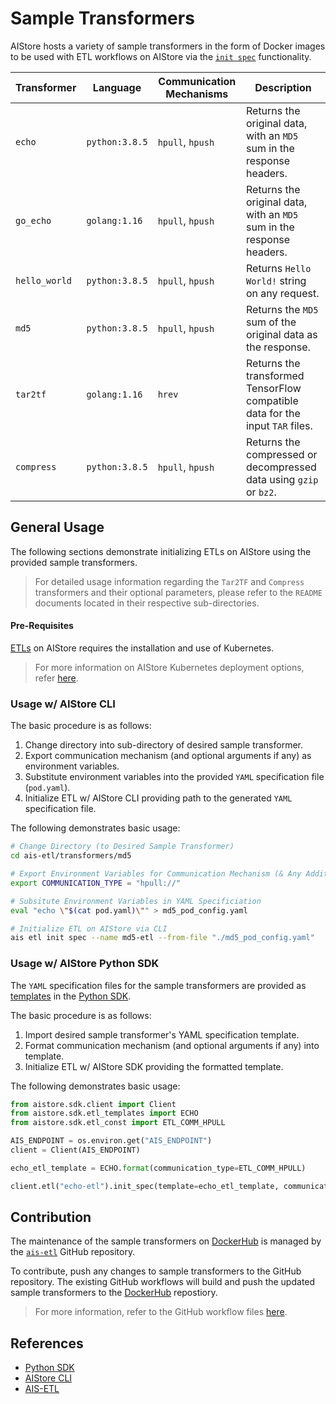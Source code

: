 # Sample Transformers

AIStore hosts a variety of sample transformers in the form of Docker images to be used with ETL workflows on AIStore via the [`init spec`](https://github.com/NVIDIA/aistore/blob/master/docs/etl.md#init-spec-request) functionality.

| Transformer | Language | Communication Mechanisms | Description |
| ---------- | -------- | ------------------------ | ----------- |
| `echo` | `python:3.8.5` | `hpull`, `hpush` | Returns the original data, with an `MD5` sum in the response headers. |
| `go_echo` | `golang:1.16` | `hpull`, `hpush` | Returns the original data, with an `MD5` sum in the response headers. |
| `hello_world` | `python:3.8.5` | `hpull`, `hpush` | Returns `Hello World!` string on any request. |
| `md5` | `python:3.8.5` | `hpull`, `hpush` | Returns the `MD5` sum of the original data as the response. |
| `tar2tf` | `golang:1.16` | `hrev` | Returns the transformed TensorFlow compatible data for the input `TAR` files. |
| `compress` | `python:3.8.5` | `hpull`, `hpush` | Returns the compressed or decompressed data using `gzip` or `bz2`. |

## General Usage

The following sections demonstrate initializing ETLs on AIStore using the provided sample transformers.

> For detailed usage information regarding the `Tar2TF` and `Compress` transformers and their optional parameters, please refer to the `README` documents located in their respective sub-directories.

#### Pre-Requisites

[ETLs](https://github.com/NVIDIA/aistore/blob/master/docs/etl.md) on AIStore requires the installation and use of Kubernetes.

> For more information on AIStore Kubernetes deployment options, refer [here](https://github.com/NVIDIA/aistore/blob/master/docs/etl.md#kubernetes-deployment).

### Usage w/ AIStore CLI

The basic procedure is as follows: 

1. Change directory into sub-directory of desired sample transformer. 
2. Export communication mechanism (and optional arguments if any) as environment variables.
3. Substitute environment variables into the provided `YAML` specification file (`pod.yaml`).
4. Initialize ETL w/ AIStore CLI providing path to the generated `YAML` specification file.

The following demonstrates basic usage:

```bash
# Change Directory (to Desired Sample Transformer)
cd ais-etl/transformers/md5

# Export Environment Variables for Communication Mechanism (& Any Additional Arguments)
export COMMUNICATION_TYPE = "hpull://"

# Subsitute Environment Variables in YAML Specificiation
eval "echo \"$(cat pod.yaml)\"" > md5_pod_config.yaml

# Initialize ETL on AIStore via CLI
ais etl init spec --name md5-etl --from-file "./md5_pod_config.yaml"
```

### Usage w/ AIStore Python SDK

The `YAML` specification files for the sample transformers are provided as [templates](https://github.com/NVIDIA/aistore/blob/master/python/aistore/sdk/etl_templates.py) in the [Python SDK](https://github.com/NVIDIA/aistore/blob/master/python/aistore/sdk/README.md).

The basic procedure is as follows: 

1. Import desired sample transformer's YAML specification template. 
2. Format communication mechanism (and optional arguments if any) into template.
3. Initialize ETL w/ AIStore SDK providing the formatted template.

The following demonstrates basic usage:

```python
from aistore.sdk.client import Client
from aistore.sdk.etl_templates import ECHO
from aistore.sdk.etl_const import ETL_COMM_HPULL

AIS_ENDPOINT = os.environ.get("AIS_ENDPOINT")
client = Client(AIS_ENDPOINT)

echo_etl_template = ECHO.format(communication_type=ETL_COMM_HPULL)

client.etl("echo-etl").init_spec(template=echo_etl_template, communication_type=ETL_COMM_HPULL)
```

## Contribution

The maintenance of the sample transformers on [DockerHub](https://hub.docker.com/u/aistorage) is managed by the [`ais-etl`](https://github.com/NVIDIA/ais-etl) GitHub repository. 

To contribute, push any changes to sample transformers to the GitHub repository. The existing GitHub workflows will build and push the updated sample transformers to the [DockerHub](https://hub.docker.com/u/aistorage) repostiory.

> For more information, refer to the GitHub workflow files [here](https://github.com/NVIDIA/ais-etl/tree/master/.github/workflows).

## References

- [Python SDK](https://github.com/NVIDIA/aistore/blob/master/python/aistore/sdk/README.md)
- [AIStore CLI](https://github.com/NVIDIA/aistore/blob/master/docs/cli.md)
- [AIS-ETL](https://github.com/NVIDIA/aistore/blob/master/docs/etl.md)
